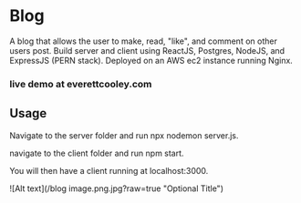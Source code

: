 # Blog
A blog that allows the user to make, read, "like", and comment on other users post. Build server and client using ReactJS, Postgres, NodeJS, and ExpressJS (PERN stack). Deployed on an AWS ec2 instance running Nginx.
### live demo at everettcooley.com

## Usage
Navigate to the server folder and run npx nodemon server.js.

navigate to the client folder and run npm start.

You will then have a client running at localhost:3000.

![Alt text](/blog image.png.jpg?raw=true "Optional Title")
